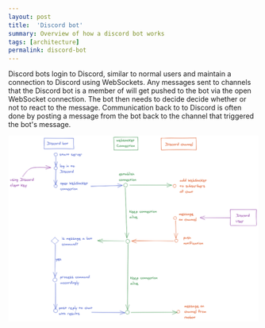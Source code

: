 ```yaml
---
layout: post
title:  'Discord bot'
summary: Overview of how a discord bot works
tags: [architecture]
permalink: discord-bot
---
```


Discord bots login to Discord, similar to normal users and maintain a connection to Discord using WebSockets.
Any messages sent to channels that the Discord bot is a member of will get pushed to the bot via the open WebSocket connection.
The bot then needs to decide decide whether or not to react to the message. 
Communication back to to Discord is often done by posting a message from the bot back to the channel that triggered the bot's message.

![](/assets/discord-bot.png)
